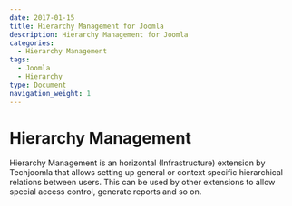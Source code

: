 ```yaml
---
date: 2017-01-15
title: Hierarchy Management for Joomla
description: Hierarchy Management for Joomla
categories:
  - Hierarchy Management
tags:
  - Joomla
  - Hierarchy
type: Document
navigation_weight: 1
---
```

# Hierarchy Management 

Hierarchy Management is an horizontal (Infrastructure) extension by Techjoomla that allows setting up general or context specific hierarchical relations between users. This can be used by other extensions to allow special access control, generate reports and so on.
